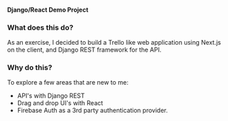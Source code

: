 #### Django/React Demo Project

### What does this do?
As an exercise, I decided to build a Trello like web application using Next.js on the client, and Django REST framework for the API.

### Why do this? 
To explore a few areas that are new to me:
- API's with Django REST
- Drag and drop UI's with React
- Firebase Auth as a 3rd party authentication provider.

